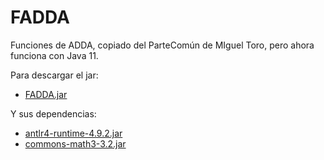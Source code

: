 # FADDA
Funciones de ADDA, copiado del ParteComún de MIguel Toro, pero ahora funciona con Java 11.

Para descargar el jar:
- [FADDA.jar](https://uses0-my.sharepoint.com/:u:/g/personal/alesanfel_alum_us_es/ERzgtmybzihAkErvJBOoIeEBojZPVRYi7S3hp-CRkv2GUw?e=stw6WH)

Y sus dependencias:
- [antlr4-runtime-4.9.2.jar](https://uses0-my.sharepoint.com/:u:/g/personal/alesanfel_alum_us_es/EdS137WRZx1KgVDk6ORptW4BTk7tqxILFJAn8_KFbPTcyg?e=KONmJI)
- [commons-math3-3.2.jar](https://uses0-my.sharepoint.com/:u:/g/personal/alesanfel_alum_us_es/EcSSoMv9H5xJkTXwy1GMI0YBukok2pNXvYtjrTIMNvXMhQ?e=uEbr75)
